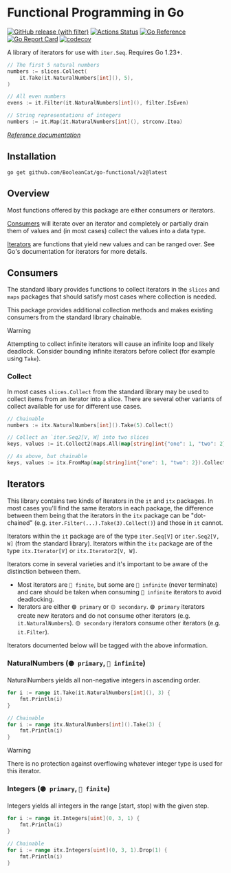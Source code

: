 # Functional Programming in Go

[![GitHub release (with filter)](https://img.shields.io/github/v/release/BooleanCat/go-functional?sort=semver&logo=Go&color=%23007D9C&include_prereleases)](https://github.com/BooleanCat/go-functional/releases) [![Actions Status](https://github.com/BooleanCat/go-functional/workflows/test/badge.svg)](https://github.com/BooleanCat/go-functional/actions) [![Go Reference](https://pkg.go.dev/badge/github.com/BooleanCat/go-functional/v2.svg)](https://pkg.go.dev/github.com/BooleanCat/go-functional/v2) [![Go Report Card](https://goreportcard.com/badge/github.com/BooleanCat/go-functional/v2)](https://goreportcard.com/report/github.com/BooleanCat/go-functional/v2) [![codecov](https://codecov.io/gh/BooleanCat/go-functional/branch/main/graph/badge.svg?token=N2E43RSR14)](https://codecov.io/gh/BooleanCat/go-functional)

A library of iterators for use with `iter.Seq`. Requires Go 1.23+.

```go
// The first 5 natural numbers
numbers := slices.Collect(
	it.Take(it.NaturalNumbers[int](), 5),
)

// All even numbers
evens := it.Filter(it.NaturalNumbers[int](), filter.IsEven)

// String representations of integers
numbers := it.Map(it.NaturalNumbers[int](), strconv.Itoa)
```

_[Reference documentation](https://pkg.go.dev/github.com/BooleanCat/go-functional/v2)_

## Installation

```terminal
go get github.com/BooleanCat/go-functional/v2@latest
```

## Overview

Most functions offered by this package are either consumers or iterators.

[Consumers](#consumers) will iterate over an iterator and completely or partially drain them
of values and (in most cases) collect the values into a data type.

[Iterators](#iterators) are functions that yield new values and can be ranged over. See Go's
documentation for iterators for more details.

<h2 id="consumers">Consumers</h2>

The standard libary provides functions to collect iterators in the `slices` and
`maps` packages that should satisfy most cases where collection is needed.

This package provides additional collection methods and makes existing
consumers from the standard library chainable.

> [!WARNING]
> Attempting to collect infinite iterators will cause an infinite loop and
> likely deadlock. Consider bounding infinite iterators before collect (for
> example using `Take`).

### Collect

In most cases `slices.Collect` from the standard library may be used to collect
items from an iterator into a slice. There are several other variants of
collect available for use for different use cases.

```go
// Chainable
numbers := itx.NaturalNumbers[int]().Take(5).Collect()

// Collect an `iter.Seq2[V, W] into two slices
keys, values := it.Collect2(maps.All(map[string]int{"one": 1, "two": 2}))

// As above, but chainable
keys, values := itx.FromMap(map[string]int{"one": 1, "two": 2}).Collect()
```

<h2 id="iterators">Iterators</h2>

This library contains two kinds of iterators in the `it` and `itx` packages. In
most cases you'll find the same iterators in each package, the difference
between them being that the iterators in the `itx` package can be "dot-chained"
(e.g. `iter.Filter(...).Take(3).Collect()`) and those in `it` cannot.

Iterators within the `it` package are of the type `iter.Seq[V]` or
`iter.Seq2[V, W]` (from the standard library). Iterators within the `itx`
package are of the type `itx.Iterator[V]` or `itx.Iterator2[V, W]`.

Iterators come in several varieties and it's important to be aware of the
distinction between them.

- Most iterators are `🔵 finite`, but some are `🔴 infinite` (never terminate)
  and care should be taken when consuming `🔴 infinite` iterators to avoid
  deadlocking.
- Iterators are either `🟣 primary` or `🟡 secondary`. `🟣 primary` iterators
  create new iterators and do not consume other iterators (e.g.
  `it.NaturalNumbers`). `🟡 secondary` iterators consume other iterators (e.g.
  `it.Filter`).

Iterators documented below will be tagged with the above information.

### NaturalNumbers (`🟣 primary`, `🔴 infinite`)

NaturalNumbers yields all non-negative integers in ascending order.

```go
for i := range it.Take(it.NaturalNumbers[int](), 3) {
	fmt.Println(i)
}

// Chainable
for i := range itx.NaturalNumbers[int]().Take(3) {
	fmt.Println(i)
}
```

> [!WARNING]
> There is no protection against overflowing whatever integer type is used for
> this iterator.

### Integers (`🟣 primary`, `🔵 finite`)

Integers yields all integers in the range [start, stop) with the given step.

```go
for i := range it.Integers[uint](0, 3, 1) {
	fmt.Println(i)
}

// Chainable
for i := range itx.Integers[uint](0, 3, 1).Drop(1) {
	fmt.Println(i)
}
```
